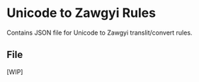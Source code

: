 # Unicode to Zawgyi Rules

Contains JSON file for Unicode to Zawgyi translit/convert rules.

## File

[WIP]